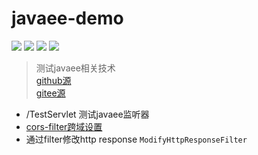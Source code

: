 # javaee-demo
![](https://img.shields.io/static/v1?label=javaee&message=7.0&color=blue)
![](https://img.shields.io/static/v1?label=cors-filter&message=2.9&color=blue)
![](https://img.shields.io/static/v1?label=fastjson&message=1.2.78&color=blue)
![](https://img.shields.io/static/v1?label=junit&message=4.13.2&color=black)
> 测试javaee相关技术  
[github源](https://github.com/netbuffer/javaee-demo)  
[gitee源](https://gitee.com/netbuffer/javaee-demo)

* /TestServlet 测试javaee监听器
* [cors-filter跨域设置](http://software.dzhuvinov.com/cors-filter-installation.html)
* 通过filter修改http response `ModifyHttpResponseFilter`